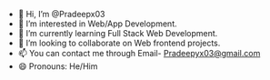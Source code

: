 - 👋 Hi, I’m @Pradeepx03
- 👀 I’m interested in Web/App Development. 
- 🌱 I’m currently learning Full Stack Web Development.
- 💞️ I’m looking to collaborate on Web frontend projects.
- 📫 You can contact me through Email- Pradeepyx03@gmail.com
- 😄 Pronouns: He/Him

<!---
Pradeepx03/Pradeepx03 is a ✨ special ✨ repository because its `README.md` (this file) appears on your GitHub profile.
You can click the Preview link to take a look at your changes.
--->
